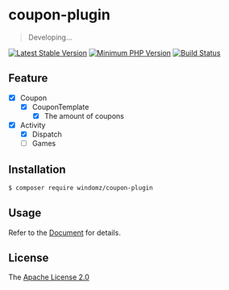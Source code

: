 # coupon-plugin

> Developing...

[![Latest Stable Version](https://img.shields.io/packagist/v/windomz/coupon-plugin.svg?style=flat-square)](https://packagist.org/packages/windomz/coupon-plugin)
[![Minimum PHP Version](https://img.shields.io/badge/php-%3E%3D%207.0-8892BF.svg?style=flat-square)](https://php.net/)
[![Build Status](https://img.shields.io/travis/WindomZ/coupon-plugin/master.svg?style=flat-square)](https://travis-ci.org/WindomZ/coupon-plugin)

## Feature

- [x] Coupon
  - [x] CouponTemplate
    - [x] The amount of coupons
- [x] Activity
  - [x] Dispatch
  - [ ] Games

## Installation

```bash
$ composer require windomz/coupon-plugin
```

## Usage

Refer to the [Document](https://windomz.github.io/coupon-plugin) for details.

## License

The [Apache License 2.0](https://github.com/WindomZ/coupon-plugin/blob/master/LICENSE)
